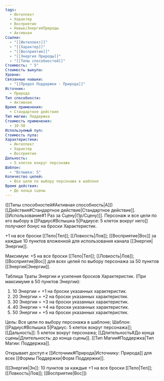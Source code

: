 ```yaml
---
tags:
  - Интеллект
  - Характер
  - Восприятие
  - Навык/ЭнергияПрироды
  - Активная
Ссылки:
  - "[[Интеллект]]"
  - "[[Характер]]"
  - "[[Восприятие]]"
  - "[[Энергия Природы]]"
  - "[[Типы способностей]]"
Стоимость: " 5"
Стоимость выкупа: 
Уровни: 
Связанные навыки:
  - "[[Предел Поддержки - Природа]]"
Источник:
  - Природа
Тип способности:
  - Активная
Время применения:
  - Стандартное действие
Тип магии: Поддержка
Стоимость применения:
  - 10-50
Используемый пул: 
Стоимость пула: 
Характеристики:
  - Интеллект
  - Характер
  - Восприятие
Дальность:
  - 5 клеток вокруг персонажа
Шаблон:
  - "Вспышка: 5"
Количество целей:
  - Все цели по выбору персонажа в шаблоне
Время действия:
  - До конца сцены
---
```

([[Типы способностей#Активная способность|А]]) [[Действия#Стандартное действие|Стандартное действие]]. [[Использование#1 Раз за Сцену|(1р/Сцену)]]. Персонаж и все цели по его выбору в [[Радиус#Вспышка 5|Радиусе: 5 клеток вокруг него]] получают  бонус на броски Характеристик.

+1 на все броски [[Тело|Тел]]; [[Ловкость|Лов]]; [[Восприятие|Вос]] за каждые 10 пунктов вложенной для использования канала [[Энергия|Энергии]]. 
 
Максимум: +5 на все броски [[Тело|Тел]]; [[Ловкость|Лов]]; [[Восприятие|Вос]] для всех целей по выбору персонажа за 50 пунктов [[Энергия|Энергии]].

Таблица Траты Энергии и усиления бросков Характеристик.
(При максимуме в 50 пунктов Энергии):

1. 10 Энергии = +1 на броски указанных характеристик.
2. 20 Энергии = +2 на броски указанных характеристик.
3. 30 Энергии = +3 на броски указанных характеристик.
4. 40 Энергии = +4 на броски указанных характеристик.
5. 50 Энергии = +5 на броски указанных характеристик.

Цель: Все цели по выбору персонажа в шаблоне; Шаблон: [[Радиус#Вспышка 5|Радиус: 5 клеток вокруг персонажа]]; [[Дальность]]: 5 клеток вокруг персонажа; [[Длительность#До конца сцены|Длительность: до конца сцены]]. [[Тип Магии#Поддержка|Тип Магии: Поддержка]].

Открывает доступ к [[Источник#Природа|Источнику: Природа]] для всех [[Формы Поддержки|Форм Поддержки]]. 

([[Энергия|Эн]]: 10 пунктов за каждые +1 на все броски [[Тело|Тел]]; [[Ловкость|Лов]]; [[Восприятие|Вос]])